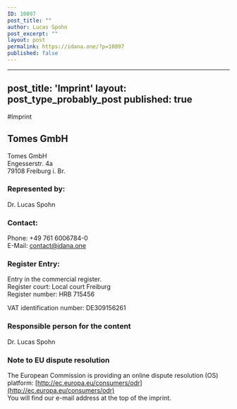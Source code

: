 ```yaml
---
ID: 10097
post_title: ""
author: Lucas Spohn
post_excerpt: ""
layout: post
permalink: https://idana.one/?p=10097
published: false
---
```

---
post_title: 'Imprint'
layout: post_type_probably_post
published: true
---  
#Imprint

## Tomes GmbH

Tomes GmbH  
Engesserstr. 4a  
79108 Freiburg i. Br.

### Represented by:

Dr. Lucas Spohn

### Contact:

Phone: +49 761 6006784-0  
E-Mail: contact@idana.one

### Register Entry:

Entry in the commercial register.  
Register court: Local court Freiburg  
Register number: HRB 715456

VAT identification number: DE309156261  
### Responsible person for the content

Dr. Lucas Spohn

### Note to EU dispute resolution

The European Commission is providing an online dispute resolution (OS) platform: [http://ec.europa.eu/consumers/odr](http://ec.europa.eu/consumers/odr)  
You will find our e-mail address at the top of the imprint.